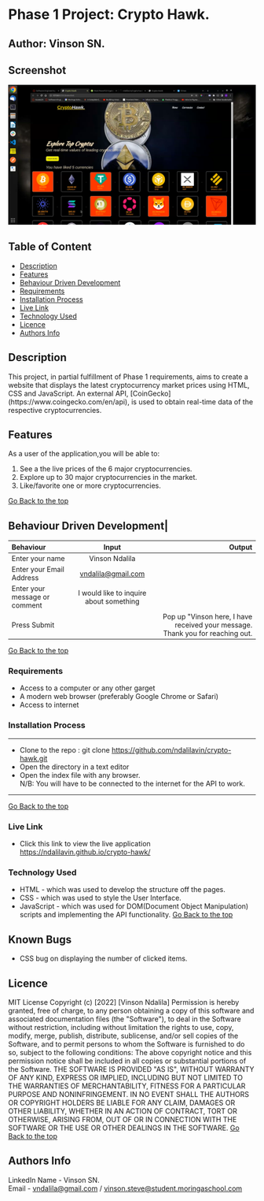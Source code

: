 # Phase 1 Project: Crypto Hawk.
 ## Author: Vinson SN.
## Screenshot
 ![image](./assets/images/cryptoHawk.png)
 ## Table of Content
 - [Description](#description)
 - [Features](#features)
 - [Behaviour Driven Development](#Behaviour-Driven-Development)
 - [Requirements](#requirements)
 - [Installation Process](#installation-Process)
 - [Live Link](#Live-Link)
 - [Technology  Used](#technology-Used)
 - [Licence](#licence)
 - [Authors Info](#Authors-Info)
 ## Description
 <p>This project, in partial fulfillment of Phase 1 requirements, aims to create a website that displays the latest cryptocurrency market prices using HTML, CSS and JavaScript. An external API, [CoinGecko] (https://www.coingecko.com/en/api), is used to obtain real-time data of the respective cryptocurrencies.</p>

## Features
As a user of the application,you will be able to: </br>
1. See a the live prices of the 6 major cryptocurrencies. </br>
2. Explore up to 30 major cryptocurrencies in the market. </br>
3. Like/favorite one or more cryptocurrencies.

[Go Back to the top](#)
## Behaviour Driven Development|
| Behaviour      | Input        | Output       |
| :------------- | :----------: | -----------: |
|  Enter your name  |   Vinson Ndalila |     |
| Enter your Email Address  | vndalila@gmail.com |   |
| Enter your message or comment   |  I would like to inquire about something     |     |
| Press Submit|     |Pop up "Vinson here, I have received your message. Thank you for reaching out.|
[Go Back to the top](#)
 ###  Requirements
 * Access to  a computer or any other garget
 * A modern web browser (preferably Google Chrome or Safari)
 * Access to internet
 ### Installation Process
 ****
* Clone to the repo : git clone https://github.com/ndalilavin/crypto-hawk.git
* Open the directory in a text editor
* Open the index file with any browser.</br>
    N/B: You will have to be connected to the internet for the API to work.
 ****
 [Go Back to the top](#)
### Live Link
- Click this link to view the live application https://ndalilavin.github.io/crypto-hawk/
### Technology  Used
* HTML - which was used to develop the structure off the pages.
* CSS - which was used to style the User Interface.
* JavaScript - which was used for DOM(Document Object Manipulation) scripts and implementing the API functionality.
[Go Back to the top](#)
## Known Bugs
* CSS bug on displaying the number of clicked items.
## Licence
MIT License
Copyright (c) [2022] [Vinson Ndalila]
Permission is hereby granted, free of charge, to any person obtaining a copy
of this software and associated documentation files (the "Software"), to deal
in the Software without restriction, including without limitation the rights
to use, copy, modify, merge, publish, distribute, sublicense, and/or sell
copies of the Software, and to permit persons to whom the Software is
furnished to do so, subject to the following conditions:
The above copyright notice and this permission notice shall be included in all
copies or substantial portions of the Software.
THE SOFTWARE IS PROVIDED "AS IS", WITHOUT WARRANTY OF ANY KIND, EXPRESS OR
IMPLIED, INCLUDING BUT NOT LIMITED TO THE WARRANTIES OF MERCHANTABILITY,
FITNESS FOR A PARTICULAR PURPOSE AND NONINFRINGEMENT. IN NO EVENT SHALL THE
AUTHORS OR COPYRIGHT HOLDERS BE LIABLE FOR ANY CLAIM, DAMAGES OR OTHER
LIABILITY, WHETHER IN AN ACTION OF CONTRACT, TORT OR OTHERWISE, ARISING FROM,
OUT OF OR IN CONNECTION WITH THE SOFTWARE OR THE USE OR OTHER DEALINGS IN THE
SOFTWARE.
[Go Back to the top](#)
## Authors Info
LinkedIn Name - Vinson SN. </br>
Email - vndalila@gmail.com / vinson.steve@student.moringaschool.com
